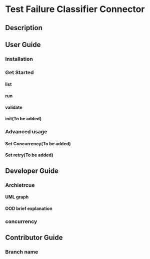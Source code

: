 # Test Failure Classifier Connector 

## Description

## User Guide
### Installation
### Get Started
#### list
#### run
#### validate
#### init(To be added)
### Advanced usage
#### Set Concurrency(To be added)
#### Set retry(To be added)

## Developer Guide
### Archietrcue
#### UML graph
#### OOD brief explanation
### concurrency

## Contributor Guide
### Branch name


